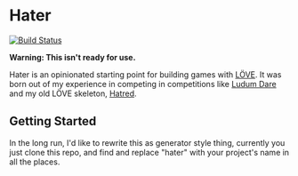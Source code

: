 # Hater

[![Build Status](https://travis-ci.org/jarednorman/hater.svg?branch=master)](https://travis-ci.org/jarednorman/hater)

__Warning: This isn't ready for use.__

Hater is an opinionated starting point for building games with
[LÖVE](https://love2d.org). It was born out of my experience in competing in
competitions like [Ludum Dare](http://ludumdare.com/compo/) and my old LÖVE
skeleton, [Hatred](https://github.com/jarednorman/hatred).

## Getting Started

In the long run, I'd like to rewrite this as generator style thing, currently
you just clone this repo, and find and replace "hater" with your project's name
in all the places.
